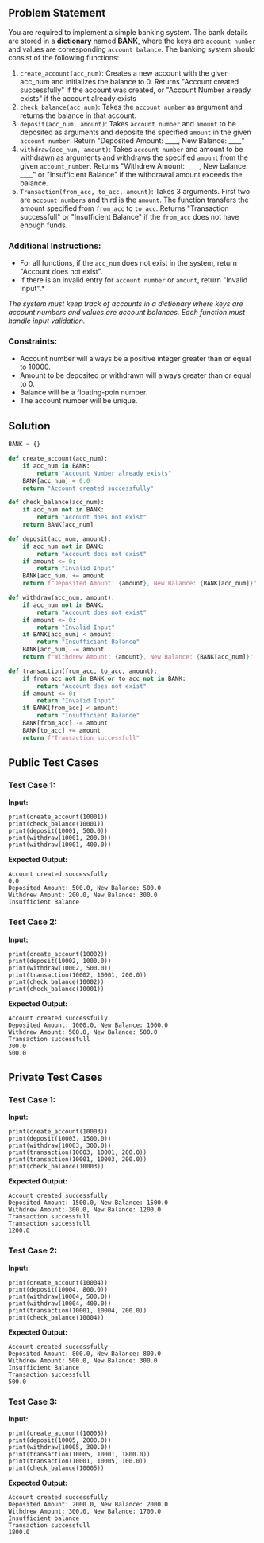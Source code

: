 ## Problem Statement

You are required to implement a simple banking system. The bank details are stored in a **dictionary** named **BANK**, where the keys are `account number` and values are corresponding `account balance`. The banking system should consist of the following functions:
1. `create_account(acc_num)`: Creates a new account with the given acc_num and initializes the balance to 0. Returns "Account created successfully" if the account was created, or "Account Number already exists" if the account already exists
2. `check_balance(acc_num)`: Takes the `account number` as argument and returns the balance in that account.
3. `deposit(acc_num, amount)`: Takes `account number` and `amount` to be deposited as arguments and deposite the specified `amount` in the given `account number`. Return "Deposited Amount: ____, New Balance: ____" 
4. `withdraw(acc_num, amount)`: Takes `account number` and amount to be withdrawn as arguments and withdraws the specified `amount` from the given `account_number`. Returns "Withdrew Amount: ____, New balance: ____" or "Insufficient Balance" if the withdrawal amount exceeds the balance.
5. `Transaction(from_acc, to_acc, amount)`: Takes 3 arguments. First two are `account numbers` and third is the `amount`. The function transfers the amount specified from `from_acc` to `to_acc`. Returns "Transaction successfull" or "Insufficient Balance" if the `from_acc` does not have enough funds.

### Additional Instructions:
- For all functions, if the `acc_num` does not exist in the system, return "Account does not exist".
- If there is an invalid entry for `account number` or `amount`, return "Invalid Input".*

*The system must keep track of accounts in a dictionary where keys are account numbers and values are account balances. Each function must handle input validation.*

### Constraints:
- Account number will always be a positive integer greater than or equal to 10000.
- Amount to be deposited or withdrawn will always greater than or equal to 0.
- Balance will be a floating-poin number.
- The account number will be unique.

## Solution

```python
BANK = {}

def create_account(acc_num):
    if acc_num in BANK:
        return "Account Number already exists"
    BANK[acc_num] = 0.0
    return "Account created successfully"

def check_balance(acc_num):
    if acc_num not in BANK:
        return "Account does not exist"
    return BANK[acc_num]

def deposit(acc_num, amount):
    if acc_num not in BANK:
        return "Account does not exist"
    if amount <= 0:
        return "Invalid Input"
    BANK[acc_num] += amount
    return f"Deposited Amount: {amount}, New Balance: {BANK[acc_num]}"

def withdraw(acc_num, amount):
    if acc_num not in BANK:
        return "Account does not exist"
    if amount <= 0:
        return "Invalid Input"
    if BANK[acc_num] < amount:
        return "Insufficient Balance"
    BANK[acc_num] -= amount
    return f"Withdrew Amount: {amount}, New Balance: {BANK[acc_num]}"

def transaction(from_acc, to_acc, amount):
    if from_acc not in BANK or to_acc not in BANK:
        return "Account does not exist"
    if amount <= 0:
        return "Invalid Input"
    if BANK[from_acc] < amount:
        return "Insufficient Balance"
    BANK[from_acc] -= amount
    BANK[to_acc] += amount
    return f"Transaction successfull"
```

## Public Test Cases

### Test Case 1:
**Input:**
```
print(create_account(10001))
print(check_balance(10001))
print(deposit(10001, 500.0))
print(withdraw(10001, 200.0))
print(withdraw(10001, 400.0))
```
**Expected Output:**
```
Account created successfully
0.0
Deposited Amount: 500.0, New Balance: 500.0
Withdrew Amount: 200.0, New Balance: 300.0
Insufficient Balance
```

### Test Case 2:
**Input:**
```
print(create_account(10002))
print(deposit(10002, 1000.0))
print(withdraw(10002, 500.0))
print(transaction(10002, 10001, 200.0))
print(check_balance(10002))
print(check_balance(10001))
```
**Expected Output:**
```
Account created successfully
Deposited Amount: 1000.0, New Balance: 1000.0
Withdrew Amount: 500.0, New Balance: 500.0
Transaction successfull
300.0
500.0
```

## Private Test Cases

### Test Case 1:
**Input:**
```
print(create_account(10003))
print(deposit(10003, 1500.0))
print(withdraw(10003, 300.0))
print(transaction(10003, 10001, 200.0))
print(transaction(10001, 10003, 200.0))
print(check_balance(10003))
```
**Expected Output:**
```
Account created successfully
Deposited Amount: 1500.0, New Balance: 1500.0
Withdrew Amount: 300.0, New Balance: 1200.0
Transaction successfull
Transaction successfull
1200.0
```

### Test Case 2:
**Input:**
```
print(create_account(10004))
print(deposit(10004, 800.0))
print(withdraw(10004, 500.0))
print(withdraw(10004, 400.0))
print(transaction(10001, 10004, 200.0))
print(check_balance(10004))
```
**Expected Output:**
```
Account created successfully
Deposited Amount: 800.0, New Balance: 800.0
Withdrew Amount: 500.0, New Balance: 300.0
Insufficient Balance
Transaction successfull
500.0
```

### Test Case 3:
**Input:**
```
print(create_account(10005))
print(deposit(10005, 2000.0))
print(withdraw(10005, 300.0))
print(transaction(10005, 10001, 1800.0))
print(transaction(10001, 10005, 100.0))
print(check_balance(10005))
```
**Expected Output:**
```
Account created successfully
Deposited Amount: 2000.0, New Balance: 2000.0
Withdrew Amount: 300.0, New Balance: 1700.0
Insufficient balance
Transaction successfull
1800.0
```
